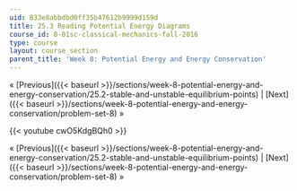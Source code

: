 ```yaml
---
uid: 833e8abbdbd0ff35b47612b9999d159d
title: 25.3 Reading Potential Energy Diagrams
course_id: 8-01sc-classical-mechanics-fall-2016
type: course
layout: course_section
parent_title: 'Week 8: Potential Energy and Energy Conservation'
---
```


« [Previous]({{< baseurl >}}/sections/week-8-potential-energy-and-energy-conservation/25.2-stable-and-unstable-equilibrium-points) | [Next]({{< baseurl >}}/sections/week-8-potential-energy-and-energy-conservation/problem-set-8) »

{{< youtube cwO5KdgBQh0 >}}

« [Previous]({{< baseurl >}}/sections/week-8-potential-energy-and-energy-conservation/25.2-stable-and-unstable-equilibrium-points) | [Next]({{< baseurl >}}/sections/week-8-potential-energy-and-energy-conservation/problem-set-8) »